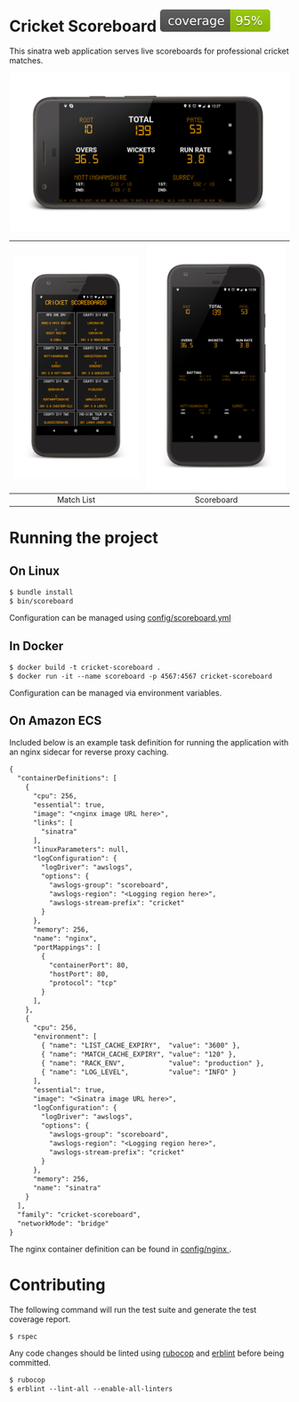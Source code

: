 # Cricket Scoreboard ![](./resources/coverage.svg)

This sinatra web application serves live scoreboards for professional cricket matches.

![](./resources/match-screenshot-landscape.png)

| ![](./resources/index-screenshot.png) | ![](./resources/match-screenshot-portrait.png) |
|:-----:|:----------:|
| Match List | Scoreboard |

# Running the project

## On Linux

```
$ bundle install
$ bin/scoreboard
```

Configuration can be managed using [config/scoreboard.yml](./config/scoreboard.yml)

## In Docker

```
$ docker build -t cricket-scoreboard .
$ docker run -it --name scoreboard -p 4567:4567 cricket-scoreboard
```

Configuration can be managed via environment variables.

## On Amazon ECS

Included below is an example task definition for running the application with an nginx sidecar for reverse proxy caching.

```
{
  "containerDefinitions": [
    {
      "cpu": 256,
      "essential": true,
      "image": "<nginx image URL here>",
      "links": [
        "sinatra"
      ],
      "linuxParameters": null,
      "logConfiguration": {
        "logDriver": "awslogs",
        "options": {
          "awslogs-group": "scoreboard",
          "awslogs-region": "<Logging region here>",
          "awslogs-stream-prefix": "cricket"
        }
      },
      "memory": 256,
      "name": "nginx",
      "portMappings": [
        {
          "containerPort": 80,
          "hostPort": 80,
          "protocol": "tcp"
        }
      ],
    },
    {
      "cpu": 256,
      "environment": [
        { "name": "LIST_CACHE_EXPIRY",  "value": "3600" },
        { "name": "MATCH_CACHE_EXPIRY", "value": "120" },
        { "name": "RACK_ENV",           "value": "production" },
        { "name": "LOG_LEVEL",          "value": "INFO" }
      ],
      "essential": true,
      "image": "<Sinatra image URL here>",
      "logConfiguration": {
        "logDriver": "awslogs",
        "options": {
          "awslogs-group": "scoreboard",
          "awslogs-region": "<Logging region here>",
          "awslogs-stream-prefix": "cricket"
        }
      },
      "memory": 256,
      "name": "sinatra"
    }
  ],
  "family": "cricket-scoreboard",
  "networkMode": "bridge"
}
```

The nginx container definition can be found in [config/nginx
](./config/nginx/).

# Contributing
The following command will run the test suite and generate the test coverage report.

```
$ rspec
```

Any code changes should be linted using [rubocop](https://github.com/rubocop-hq/rubocop) and [erblint](https://github.com/Shopify/erb-lint) before being committed.

```
$ rubocop
$ erblint --lint-all --enable-all-linters
```